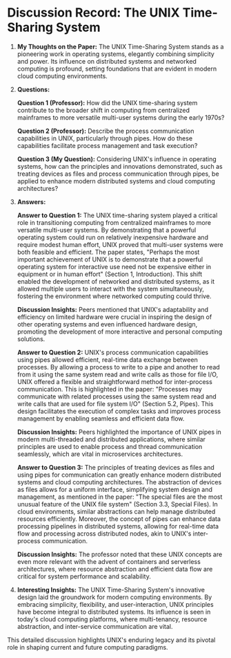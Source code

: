 # Discussion Record: The UNIX Time-Sharing System

1. **My Thoughts on the Paper:**
   The UNIX Time-Sharing System stands as a pioneering work in operating systems, elegantly combining simplicity and power. Its influence on distributed systems and networked computing is profound, setting foundations that are evident in modern cloud computing environments.

2. **Questions:**

   **Question 1 (Professor):** How did the UNIX time-sharing system contribute to the broader shift in computing from centralized mainframes to more versatile multi-user systems during the early 1970s?

   **Question 2 (Professor):** Describe the process communication capabilities in UNIX, particularly through pipes. How do these capabilities facilitate process management and task execution?

   **Question 3 (My Question):** Considering UNIX's influence in operating systems, how can the principles and innovations demonstrated, such as treating devices as files and process communication through pipes, be applied to enhance modern distributed systems and cloud computing architectures?

3. **Answers:**

   **Answer to Question 1:**
   The UNIX time-sharing system played a critical role in transitioning computing from centralized mainframes to more versatile multi-user systems. By demonstrating that a powerful operating system could run on relatively inexpensive hardware and require modest human effort, UNIX proved that multi-user systems were both feasible and efficient. The paper states, "Perhaps the most important achievement of UNIX is to demonstrate that a powerful operating system for interactive use need not be expensive either in equipment or in human effort" (Section 1, Introduction). This shift enabled the development of networked and distributed systems, as it allowed multiple users to interact with the system simultaneously, fostering the environment where networked computing could thrive.

   **Discussion Insights:** Peers mentioned that UNIX's adaptability and efficiency on limited hardware were crucial in inspiring the design of other operating systems and even influenced hardware design, promoting the development of more interactive and personal computing solutions.

   **Answer to Question 2:**
   UNIX's process communication capabilities using pipes allowed efficient, real-time data exchange between processes. By allowing a process to write to a pipe and another to read from it using the same system read and write calls as those for file I/O, UNIX offered a flexible and straightforward method for inter-process communication. This is highlighted in the paper: "Processes may communicate with related processes using the same system read and write calls that are used for file system I/O" (Section 5.2, Pipes). This design facilitates the execution of complex tasks and improves process management by enabling seamless and efficient data flow.

   **Discussion Insights:** Peers highlighted the importance of UNIX pipes in modern multi-threaded and distributed applications, where similar principles are used to enable process and thread communication seamlessly, which are vital in microservices architectures.

   **Answer to Question 3:**
   The principles of treating devices as files and using pipes for communication can greatly enhance modern distributed systems and cloud computing architectures. The abstraction of devices as files allows for a uniform interface, simplifying system design and management, as mentioned in the paper: "The special files are the most unusual feature of the UNIX file system" (Section 3.3, Special Files). In cloud environments, similar abstractions can help manage distributed resources efficiently. Moreover, the concept of pipes can enhance data processing pipelines in distributed systems, allowing for real-time data flow and processing across distributed nodes, akin to UNIX's inter-process communication.

   **Discussion Insights:** The professor noted that these UNIX concepts are even more relevant with the advent of containers and serverless architectures, where resource abstraction and efficient data flow are critical for system performance and scalability.

4. **Interesting Insights:**
   The UNIX Time-Sharing System's innovative design laid the groundwork for modern computing environments. By embracing simplicity, flexibility, and user-interaction, UNIX principles have become integral to distributed systems. Its influence is seen in today's cloud computing platforms, where multi-tenancy, resource abstraction, and inter-service communication are vital.

This detailed discussion highlights UNIX's enduring legacy and its pivotal role in shaping current and future computing paradigms.